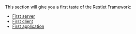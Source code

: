 This section will give you a first taste of the Restlet Framework:

- [First server](technical-resources/restlet-framework/guide/introduction/first-steps/first-server "First server")
- [First client](technical-resources/restlet-framework/guide/introduction/first-steps/first-client "First client")
- [First application](technical-resources/restlet-framework/guide/introduction/first-steps/first-application "First application")
